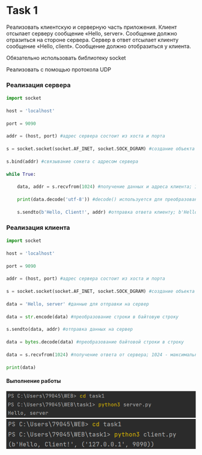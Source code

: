 # Task 1

Реализовать клиентскую и серверную часть приложения. Клиент отсылает серверу
сообщение «Hello, server». Сообщение должно отразиться на стороне сервера.
Сервер в ответ отсылает клиенту сообщение «Hello, client». Сообщение должно
отобразиться у клиента.

Обязательно использовать библиотеку socket

Реализовать с помощью протокола UDP

### Реализация сервера
```python
import socket  

host = 'localhost'

port = 9090 

addr = (host, port) #адрес сервера состоит из хоста и порта

s = socket.socket(socket.AF_INET, socket.SOCK_DGRAM) #создание объекта сокета с использованием протокола IPv4 и UDP

s.bind(addr) #связывание сокета с адресом сервера

while True: 

    data, addr = s.recvfrom(1024) #получение данных и адреса клиента; 1024 - максимальное количество байт, которые можно получить за один раз

    print(data.decode('utf-8')) #decode() используется для преобразования байтов в строку

    s.sendto(b'Hello, Client!', addr) #отправка ответа клиенту; b'Hello, Client!' - байтовая строка, которая будет отправлена
```

### Реализация клиента

```python
import socket

host = 'localhost' 

port = 9090 

addr = (host, port) #адрес сервера состоит из хоста и порта

s = socket.socket(socket.AF_INET, socket.SOCK_DGRAM) #создание объекта сокета с использованием протокола IPv4 и UDP

data = 'Hello, server' #данные для отправки на сервер

data = str.encode(data) #преобразование строки в байтовую строку

s.sendto(data, addr) #отправка данных на сервер

data = bytes.decode(data) #преобразование байтовой строки в строку

data = s.recvfrom(1024) #получение ответа от сервера; 1024 - максимальное количество байт, которые можно получить за один раз

print(data)
```
#### Выполнение работы

![Пример задания 1](images/task1.png)
![Пример задания 1](images/task11.png)